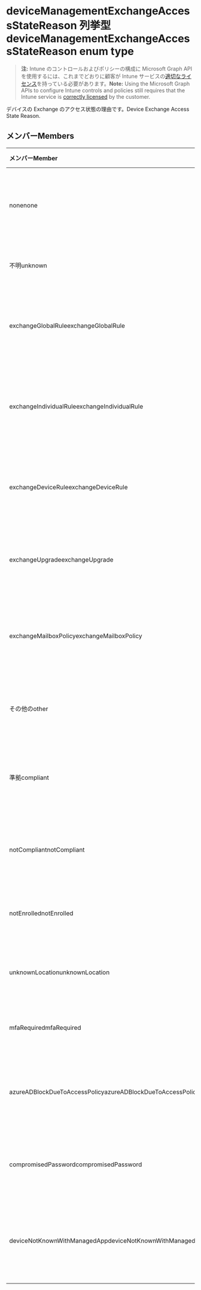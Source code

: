 # <a name="devicemanagementexchangeaccessstatereason-enum-type"></a><span data-ttu-id="b5226-101">deviceManagementExchangeAccessStateReason 列挙型</span><span class="sxs-lookup"><span data-stu-id="b5226-101">deviceManagementExchangeAccessStateReason enum type</span></span>

> <span data-ttu-id="b5226-102">**注:** Intune のコントロールおよびポリシーの構成に Microsoft Graph API を使用するには、これまでどおりに顧客が Intune サービスの[適切なライセンス](https://go.microsoft.com/fwlink/?linkid=839381)を持っている必要があります。</span><span class="sxs-lookup"><span data-stu-id="b5226-102">**Note:** Using the Microsoft Graph APIs to configure Intune controls and policies still requires that the Intune service is [correctly licensed](https://go.microsoft.com/fwlink/?linkid=839381) by the customer.</span></span>

<span data-ttu-id="b5226-103">デバイスの Exchange のアクセス状態の理由です。</span><span class="sxs-lookup"><span data-stu-id="b5226-103">Device Exchange Access State Reason.</span></span>
## <a name="members"></a><span data-ttu-id="b5226-104">メンバー</span><span class="sxs-lookup"><span data-stu-id="b5226-104">Members</span></span>
|<span data-ttu-id="b5226-105">メンバー</span><span class="sxs-lookup"><span data-stu-id="b5226-105">Member</span></span>|<span data-ttu-id="b5226-106">値</span><span class="sxs-lookup"><span data-stu-id="b5226-106">Value</span></span>|<span data-ttu-id="b5226-107">説明</span><span class="sxs-lookup"><span data-stu-id="b5226-107">Description</span></span>|
|:---|:---|:---|
|<span data-ttu-id="b5226-108">none</span><span class="sxs-lookup"><span data-stu-id="b5226-108">none</span></span>|<span data-ttu-id="b5226-109">0</span><span class="sxs-lookup"><span data-stu-id="b5226-109">0</span></span>|<span data-ttu-id="b5226-110">Exchange から検出アクセス状態の理由もなく</span><span class="sxs-lookup"><span data-stu-id="b5226-110">No access state reason discovered from Exchange</span></span>|
|<span data-ttu-id="b5226-111">不明</span><span class="sxs-lookup"><span data-stu-id="b5226-111">unknown</span></span>|<span data-ttu-id="b5226-112">1</span><span class="sxs-lookup"><span data-stu-id="b5226-112">1</span></span>|<span data-ttu-id="b5226-113">不明なアクセスの状態の理由</span><span class="sxs-lookup"><span data-stu-id="b5226-113">Unknown access state reason</span></span>|
|<span data-ttu-id="b5226-114">exchangeGlobalRule</span><span class="sxs-lookup"><span data-stu-id="b5226-114">exchangeGlobalRule</span></span>|<span data-ttu-id="b5226-115">2</span><span class="sxs-lookup"><span data-stu-id="b5226-115">2</span></span>|<span data-ttu-id="b5226-116">Exchange グローバル規則によって決定されるアクセスの状態</span><span class="sxs-lookup"><span data-stu-id="b5226-116">Access state determined by Exchange Global rule</span></span>|
|<span data-ttu-id="b5226-117">exchangeIndividualRule</span><span class="sxs-lookup"><span data-stu-id="b5226-117">exchangeIndividualRule</span></span>|<span data-ttu-id="b5226-118">3</span><span class="sxs-lookup"><span data-stu-id="b5226-118">3</span></span>|<span data-ttu-id="b5226-119">Exchange の個別の規則によって決定されるアクセスの状態</span><span class="sxs-lookup"><span data-stu-id="b5226-119">Access state determined by Exchange Individual rule</span></span>|
|<span data-ttu-id="b5226-120">exchangeDeviceRule</span><span class="sxs-lookup"><span data-stu-id="b5226-120">exchangeDeviceRule</span></span>|<span data-ttu-id="b5226-121">4</span><span class="sxs-lookup"><span data-stu-id="b5226-121">4</span></span>|<span data-ttu-id="b5226-122">アクセス状態のデバイスの交換の規則によって決定されます。</span><span class="sxs-lookup"><span data-stu-id="b5226-122">Access state determined by Exchange Device rule</span></span>|
|<span data-ttu-id="b5226-123">exchangeUpgrade</span><span class="sxs-lookup"><span data-stu-id="b5226-123">exchangeUpgrade</span></span>|<span data-ttu-id="b5226-124">5</span><span class="sxs-lookup"><span data-stu-id="b5226-124">5</span></span>|<span data-ttu-id="b5226-125">Exchange のアップグレードのためのアクセスの状態</span><span class="sxs-lookup"><span data-stu-id="b5226-125">Access state due to Exchange upgrade</span></span>|
|<span data-ttu-id="b5226-126">exchangeMailboxPolicy</span><span class="sxs-lookup"><span data-stu-id="b5226-126">exchangeMailboxPolicy</span></span>|<span data-ttu-id="b5226-127">6</span><span class="sxs-lookup"><span data-stu-id="b5226-127">6</span></span>|<span data-ttu-id="b5226-128">Exchange メールボックス ポリシーで定義されたアクセスの状態</span><span class="sxs-lookup"><span data-stu-id="b5226-128">Access state determined by Exchange Mailbox Policy</span></span>|
|<span data-ttu-id="b5226-129">その他の</span><span class="sxs-lookup"><span data-stu-id="b5226-129">other</span></span>|<span data-ttu-id="b5226-130">7</span><span class="sxs-lookup"><span data-stu-id="b5226-130">7</span></span>|<span data-ttu-id="b5226-131">アクセス状態が Exchange によって決定されます。</span><span class="sxs-lookup"><span data-stu-id="b5226-131">Access state determined by Exchange</span></span>|
|<span data-ttu-id="b5226-132">準拠</span><span class="sxs-lookup"><span data-stu-id="b5226-132">compliant</span></span>|<span data-ttu-id="b5226-133">8</span><span class="sxs-lookup"><span data-stu-id="b5226-133">8</span></span>|<span data-ttu-id="b5226-134">コンプライアンスの課題によって与えられたアクセスの状態</span><span class="sxs-lookup"><span data-stu-id="b5226-134">Access state granted by compliance challenge</span></span>|
|<span data-ttu-id="b5226-135">notCompliant</span><span class="sxs-lookup"><span data-stu-id="b5226-135">notCompliant</span></span>|<span data-ttu-id="b5226-136">9</span><span class="sxs-lookup"><span data-stu-id="b5226-136">9</span></span>|<span data-ttu-id="b5226-137">コンプライアンスの課題によって失効アクセス状態</span><span class="sxs-lookup"><span data-stu-id="b5226-137">Access state revoked by compliance challenge</span></span>|
|<span data-ttu-id="b5226-138">notEnrolled</span><span class="sxs-lookup"><span data-stu-id="b5226-138">notEnrolled</span></span>|<span data-ttu-id="b5226-139">10</span><span class="sxs-lookup"><span data-stu-id="b5226-139">10</span></span>|<span data-ttu-id="b5226-140">アクセスの状態管理の課題によって失効</span><span class="sxs-lookup"><span data-stu-id="b5226-140">Access state revoked by management challenge</span></span>|
|<span data-ttu-id="b5226-141">unknownLocation</span><span class="sxs-lookup"><span data-stu-id="b5226-141">unknownLocation</span></span>|<span data-ttu-id="b5226-142">12</span><span class="sxs-lookup"><span data-stu-id="b5226-142">12</span></span>|<span data-ttu-id="b5226-143">不明な場所のためのアクセスの状態</span><span class="sxs-lookup"><span data-stu-id="b5226-143">Access state due to unknown location</span></span>|
|<span data-ttu-id="b5226-144">mfaRequired</span><span class="sxs-lookup"><span data-stu-id="b5226-144">mfaRequired</span></span>|<span data-ttu-id="b5226-145">13</span><span class="sxs-lookup"><span data-stu-id="b5226-145">13</span></span>|<span data-ttu-id="b5226-146">MFA の課題のためのアクセスの状態</span><span class="sxs-lookup"><span data-stu-id="b5226-146">Access state due to MFA challenge</span></span>|
|<span data-ttu-id="b5226-147">azureADBlockDueToAccessPolicy</span><span class="sxs-lookup"><span data-stu-id="b5226-147">azureADBlockDueToAccessPolicy</span></span>|<span data-ttu-id="b5226-148">14</span><span class="sxs-lookup"><span data-stu-id="b5226-148">14</span></span>|<span data-ttu-id="b5226-149">AAD アクセス ポリシーによって無効にするアクセスの状態</span><span class="sxs-lookup"><span data-stu-id="b5226-149">Access State revoked by AAD Access Policy</span></span>|
|<span data-ttu-id="b5226-150">compromisedPassword</span><span class="sxs-lookup"><span data-stu-id="b5226-150">compromisedPassword</span></span>|<span data-ttu-id="b5226-151">15</span><span class="sxs-lookup"><span data-stu-id="b5226-151">15</span></span>|<span data-ttu-id="b5226-152">アクセス状態が危険にさらされたパスワードが無効</span><span class="sxs-lookup"><span data-stu-id="b5226-152">Access State revoked by compromised password</span></span>|
|<span data-ttu-id="b5226-153">deviceNotKnownWithManagedApp</span><span class="sxs-lookup"><span data-stu-id="b5226-153">deviceNotKnownWithManagedApp</span></span>|<span data-ttu-id="b5226-154">16</span><span class="sxs-lookup"><span data-stu-id="b5226-154">16</span></span>|<span data-ttu-id="b5226-155">マネージ アプリケーションの課題によって失効アクセス状態</span><span class="sxs-lookup"><span data-stu-id="b5226-155">Access state revoked by managed application challenge</span></span>|



